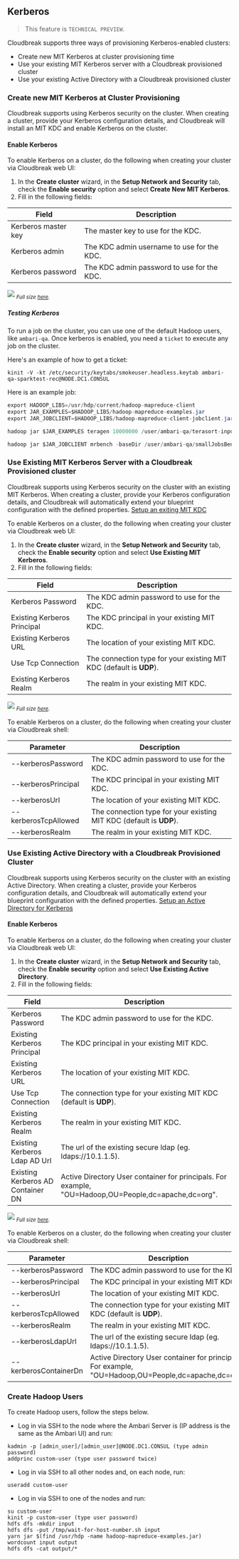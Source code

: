 
## Kerberos

> This feature is `TECHNICAL PREVIEW`.

Cloudbreak supports three ways of provisioning Kerberos-enabled clusters:

* Create new MIT Kerberos at cluster provisioning time  
* Use your existing MIT Kerberos server with a Cloudbreak provisioned cluster  
* Use your existing Active Directory with a Cloudbreak provisioned cluster  

### Create new MIT Kerberos at Cluster Provisioning

Cloudbreak supports using Kerberos security on the cluster. When creating a cluster, provide your Kerberos configuration details, and Cloudbreak will install an MIT KDC and enable Kerberos on the cluster.

#### Enable Kerberos

To enable Kerberos on a cluster, do the following when creating your cluster via Cloudbreak web UI:

1. In the **Create cluster** wizard, in the **Setup Network and Security** tab, check the **Enable security** option and select **Create New MIT Kerberos**.
2. Fill in the following fields:

| Field | Description |
|---|---|
| Kerberos master key | The master key to use for the KDC. |
| Kerberos admin | The KDC admin username to use for the KDC. |
| Kerberos password | The KDC admin password to use for the KDC. |

![](/images/kerberosnew.png)
<sub>*Full size [here](/images/kerberosnew.png).*</sub>

##### Testing Kerberos

To run a job on the cluster, you can use one of the default Hadoop users, like `ambari-qa`.
Once kerberos is enabled, you need a `ticket` to execute any job on the cluster. 

Here's an example of how to get a ticket:
```
kinit -V -kt /etc/security/keytabs/smokeuser.headless.keytab ambari-qa-sparktest-rec@NODE.DC1.CONSUL
```
Here is an example job:
```java
export HADOOP_LIBS=/usr/hdp/current/hadoop-mapreduce-client
export JAR_EXAMPLES=$HADOOP_LIBS/hadoop-mapreduce-examples.jar
export JAR_JOBCLIENT=$HADOOP_LIBS/hadoop-mapreduce-client-jobclient.jar

hadoop jar $JAR_EXAMPLES teragen 10000000 /user/ambari-qa/terasort-input

hadoop jar $JAR_JOBCLIENT mrbench -baseDir /user/ambari-qa/smallJobsBenchmark -numRuns 5 -maps 10 -reduces 5 -inputLines 10 -inputType ascending
```

### Use Existing MIT Kerberos Server with a Cloudbreak Provisioned cluster

Cloudbreak supports using Kerberos security on the cluster with an existing MIT Kerberos. When creating a cluster, provide your Kerberos configuration details, and Cloudbreak will automatically extend your blueprint configuration with the defined properties. [Setup an exiting MIT KDC](https://docs.hortonworks.com/HDPDocuments/Ambari-2.2.0.0/bk_Ambari_Security_Guide/content/_use_an_exisiting_mit_kdc.html)

To enable Kerberos on a cluster, do the following when creating your cluster via Cloudbreak web UI:

1. In the **Create cluster** wizard, in the **Setup Network and Security** tab, check the **Enable security** option and select **Use Existing MIT Kerberos**.
2. Fill in the following fields:

| Field | Description |
|---|---|
| Kerberos Password | The KDC admin password to use for the KDC. |
| Existing Kerberos Principal | The KDC principal in your existing MIT KDC. |
| Existing Kerberos URL | The location of your existing MIT KDC. |
| Use Tcp Connection | The connection type for your existing MIT KDC (default is **UDP**). |
| Existing Kerberos Realm | The realm in your existing MIT KDC. |

![](/images/kerberosmit.png)
<sub>*Full size [here](/images/kerberosmit.png).*</sub>

To enable Kerberos on a cluster, do the following when creating your cluster via Cloudbreak shell:

| Parameter | Description |
|---|---|
| --kerberosPassword | The KDC admin password to use for the KDC. |
| --kerberosPrincipal | The KDC principal in your existing MIT KDC. |
| --kerberosUrl | The location of your existing MIT KDC. |
| --kerberosTcpAllowed | The connection type for your existing MIT KDC (default is **UDP**). |
| --kerberosRealm | The realm in your existing MIT KDC. |

### Use Existing Active Directory with a Cloudbreak Provisioned Cluster

Cloudbreak supports using Kerberos security on the cluster with an existing Active Directory. When creating a cluster, provide your Kerberos configuration details, and Cloudbreak will automatically extend your blueprint configuration with the defined properties. [Setup an Active Directory for Kerberos](https://docs.hortonworks.com/HDPDocuments/Ambari-2.2.0.0/bk_Ambari_Security_Guide/content/_use_an_existing_active_directory_domain.html)

#### Enable Kerberos

To enable Kerberos on a cluster, do the following when creating your cluster via Cloudbreak web UI:

1. In the **Create cluster** wizard, in the **Setup Network and Security** tab, check the **Enable security** option and select **Use Existing Active Directory**.
2. Fill in the following fields:

| Field | Description |
|---|---|
| Kerberos Password | The KDC admin password to use for the KDC. |
| Existing Kerberos Principal | The KDC principal in your existing MIT KDC. |
| Existing Kerberos URL | The location of your existing MIT KDC. |
| Use Tcp Connection | The connection type for your existing MIT KDC (default is **UDP**). |
| Existing Kerberos Realm | The realm in your existing MIT KDC. |
| Existing Kerberos Ldap AD Url | The url of the existing secure ldap (eg. ldaps://10.1.1.5). |
| Existing Kerberos AD Container DN | Active Directory User container for principals. For example, "OU=Hadoop,OU=People,dc=apache,dc=org". |

![](/images/kerberosad.png)
<sub>*Full size [here](/images/kerberosad.png).*</sub>

To enable Kerberos on a cluster, do the following when creating your cluster via Cloudbreak shell:

| Parameter | Description |
|---|---|
| --kerberosPassword | The KDC admin password to use for the KDC. |
| --kerberosPrincipal | The KDC principal in your existing MIT KDC. |
| --kerberosUrl | The location of your existing MIT KDC. |
| --kerberosTcpAllowed | The connection type for your existing MIT KDC (default is **UDP**). |
| --kerberosRealm | The realm in your existing MIT KDC. |
| --kerberosLdapUrl | The url of the existing secure ldap (eg. ldaps://10.1.1.5). |
| --kerberosContainerDn | Active Directory User container for principals. For example, "OU=Hadoop,OU=People,dc=apache,dc=org". |

### Create Hadoop Users

To create Hadoop users, follow the steps below.

  * Log in via SSH to the node where the Ambari Server is (IP address is the same as the Ambari UI) and run:

```
kadmin -p [admin_user]/[admin_user]@NODE.DC1.CONSUL (type admin password)
addprinc custom-user (type user password twice)
```

  * Log in via SSH to all other nodes and, on each node, run:

```
useradd custom-user
```

  * Log in via SSH to one of the nodes and run:

```
su custom-user
kinit -p custom-user (type user password)
hdfs dfs -mkdir input
hdfs dfs -put /tmp/wait-for-host-number.sh input
yarn jar $(find /usr/hdp -name hadoop-mapreduce-examples.jar) wordcount input output
hdfs dfs -cat output/*
```
